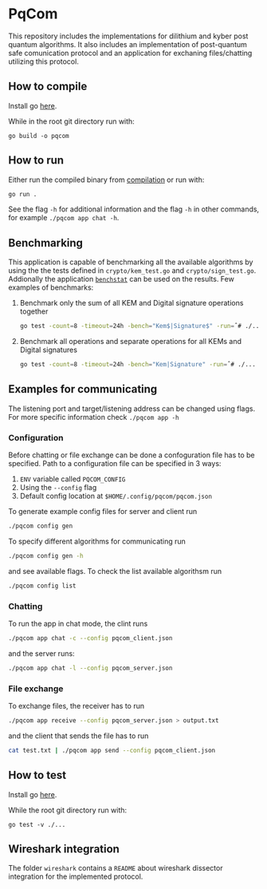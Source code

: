 # PqCom

This repository includes the implementations for dilithium and kyber post quantum algorithms. It also includes an implementation of post-quantum safe comunication protocol and an application for exchaning files/chatting utilizing this protocol.

## How to compile

Install go [here](https://go.dev/doc/install).

While in the root git directory run with:

```
go build -o pqcom
```

## How to run

Either run the compiled binary from [compilation](#how-to-build) or run with:

```sh
go run .
```

See the flag `-h` for additional information and the flag `-h` in other commands, for example `./pqcom app chat -h`.

## Benchmarking

This application is capable of benchmarking all the available algorithms by using the the tests defined in `crypto/kem_test.go` and `crypto/sign_test.go`. Addionally the application [`benchstat`](https://pkg.go.dev/golang.org/x/perf/cmd/benchstat) can be used on the results. Few examples of benchmarks:

1. Benchmark only the sum of all KEM and Digital signature operations together

   ```sh
   go test -count=8 -timeout=24h -bench="Kem$|Signature$" -run=ˆ# ./... | tee out.txt && benchstat out.txt
   ```

2. Benchmark all operations and separate operations for all KEMs and Digital signatures

   ```sh
   go test -count=8 -timeout=24h -bench="Kem|Signature" -run=ˆ# ./... | tee out.txt && benchstat out.txt
   ```

## Examples for communicating

The listening port and target/listening address can be changed using flags. For more specific information check `./pqcom app -h`

### Configuration

Before chatting or file exchange can be done a confoguration file has to be specified. Path to a configuration file can be specified in 3 ways:

1. `ENV` variable called `PQCOM_CONFIG`
2. Using the `--config` flag
3. Default config location at `$HOME/.config/pqcom/pqcom.json`

To generate example config files for server and client run

```sh
./pqcom config gen
```

To specify different algorithms for communicating run

```sh
./pqcom config gen -h
```

and see available flags. To check the list available algorithsm run

```sh
./pqcom config list
```

### Chatting

To run the app in chat mode, the clint runs

```sh
./pqcom app chat -c --config pqcom_client.json
```

and the server runs:

```sh
./pqcom app chat -l --config pqcom_server.json
```

### File exchange

To exchange files, the receiver has to run

```sh
./pqcom app receive --config pqcom_server.json > output.txt
```

and the client that sends the file has to run

```sh
cat test.txt | ./pqcom app send --config pqcom_client.json
```

## How to test

Install go [here](https://go.dev/doc/install).

While the root git directory run with:

```
go test -v ./...
```

## Wireshark integration

The folder `wireshark` contains a `README` about wireshark dissector integration for the implemented protocol.
